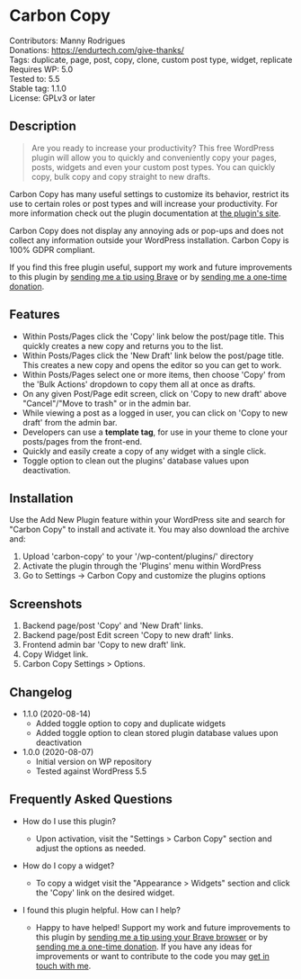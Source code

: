 # Carbon Copy

Contributors: Manny Rodrigues  
Donations: https://endurtech.com/give-thanks/  
Tags: duplicate, page, post, copy, clone, custom post type, widget, replicate  
Requires WP: 5.0  
Tested to: 5.5  
Stable tag: 1.1.0  
License: GPLv3 or later  

## Description

> Are you ready to increase your productivity? This free WordPress plugin will allow you to quickly and conveniently copy your pages, posts, widgets and even your custom post types. You can quickly copy, bulk copy and copy straight to new drafts.  

Carbon Copy has many useful settings to customize its behavior, restrict its use to certain roles or post types and will increase your productivity. For more information check out the plugin documentation at [the plugin's site](https://endurtech.com/carbon-copy-wordpress-plugin/).  

Carbon Copy does not display any annoying ads or pop-ups and does not collect any information outside your WordPress installation. Carbon Copy is 100% GDPR compliant.  

If you find this free plugin useful, support my work and future improvements to this plugin by [sending me a tip using Brave](https://endurtech.com/send-a-tip-using-the-brave-browser/) or by [sending me a one-time donation](https://endurtech.com/give-thanks/).  

## Features

* Within Posts/Pages click the 'Copy' link below the post/page title. This quickly creates a new copy and returns you to the list.
* Within Posts/Pages click the 'New Draft' link below the post/page title. This creates a new copy and opens the editor so you can get to work.
* Within Posts/Pages select one or more items, then choose 'Copy' from the 'Bulk Actions' dropdown to copy them all at once as drafts.
* On any given Post/Page edit screen, click on 'Copy to new draft' above "Cancel"/"Move to trash" or in the admin bar. 
* While viewing a post as a logged in user, you can click on 'Copy to new draft' from the admin bar.
* Developers can use a **template tag**, for use in your theme to clone your posts/pages from the front-end.
* Quickly and easily create a copy of any widget with a single click.
* Toggle option to clean out the plugins' database values upon deactivation.

## Installation

Use the Add New Plugin feature within your WordPress site and search for "Carbon Copy" to install and activate it. You may also download the archive and:

1. Upload 'carbon-copy' to your '/wp-content/plugins/' directory
2. Activate the plugin through the 'Plugins' menu within WordPress
3. Go to Settings -> Carbon Copy and customize the plugins options

## Screenshots

1. Backend page/post 'Copy' and 'New Draft' links.
2. Backend page/post Edit screen 'Copy to new draft' links.
3. Frontend admin bar 'Copy to new draft' link.
4. Copy Widget link.
5. Carbon Copy Settings > Options.

## Changelog

* 1.1.0 (2020-08-14)
  * Added toggle option to copy and duplicate widgets
  * Added toggle option to clean stored plugin database values upon deactivation
* 1.0.0 (2020-08-07)
  * Initial version on WP repository
  * Tested against WordPress 5.5

## Frequently Asked Questions

* How do I use this plugin?
  * Upon activation, visit the "Settings > Carbon Copy" section and adjust the options as needed.

* How do I copy a widget?
  * To copy a widget visit the "Appearance > Widgets" section and click the 'Copy' link on the desired widget.

* I found this plugin helpful. How can I help?
  * Happy to have helped! Support my work and future improvements to this plugin by [sending me a tip using your Brave browser](https://endurtech.com/send-a-tip-using-the-brave-browser/) or by [sending me a one-time donation](https://endurtech.com/give-thanks/). If you have any ideas for improvements or want to contribute to the code you may [get in touch with me](https://endurtech.com/contact/).